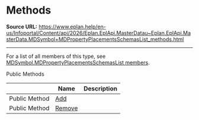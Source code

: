 # Methods

**Source URL:** https://www.eplan.help/en-us/Infoportal/Content/api/2026/Eplan.EplApi.MasterDatau~Eplan.EplApi.MasterData.MDSymbol+MDPropertyPlacementsSchemasList_methods.html

---

For a list of all members of this type, see [MDSymbol.MDPropertyPlacementsSchemasList members](Eplan.EplApi.MasterDatau~Eplan.EplApi.MasterData.MDSymbol+MDPropertyPlacementsSchemasList_members.html).

Public Methods

|  | Name | Description |
| --- | --- | --- |
| Public Method | [Add](Eplan.EplApi.MasterDatau~Eplan.EplApi.MasterData.MDSymbol+MDPropertyPlacementsSchemasList~Add.html) |  |
| Public Method | [Remove](Eplan.EplApi.MasterDatau~Eplan.EplApi.MasterData.MDSymbol+MDPropertyPlacementsSchemasList~Remove.html) |  |


